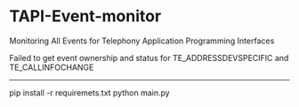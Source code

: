 # TAPI-Event-monitor
Monitoring All Events for Telephony Application Programming Interfaces

Failed to get event ownership and status for TE_ADDRESSDEVSPECIFIC and TE_CALLINFOCHANGE

---
pip install -r requiremets.txt
python main.py
